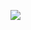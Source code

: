 <img 
   align="right" 
   style="pointer-events:none;" 
   src="https://github-readme-stats.vercel.app/api?username=cryanskl&show_icons=true&icon_color=E65A65&text_color=adbac7&bg_color=2d333b&hide_title=true&hide_border=true" 
/>
